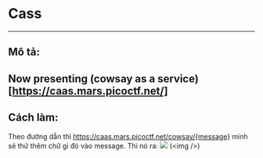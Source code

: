 # Cass
---

## Mô tả:
Now presenting **(cowsay as a service)[https://caas.mars.picoctf.net/]**
---

## Cách làm:
Theo đường dẫn thì https://caas.mars.picoctf.net/cowsay/{message} mình sẽ thử thêm chữ gì đó vào message.
Thì nó ra: 
![](CTF\picoCTF\web\page-2\caas\img\1.png) (&lt;img /&gt;)
